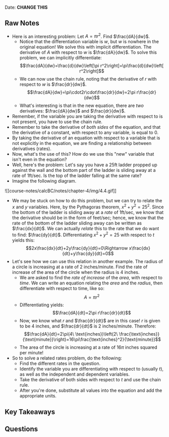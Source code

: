 Date: **CHANGE THIS**

## Raw Notes

- Here is an interesting problem: Let $A=\pi r^2$. Find $\frac{dA}{dw}$.
    - Notice that the differentiation variable is $w$, but $w$ is nowhere in the original equation! We solve this with implicit differentiation. The derivative of $A$ with respect to $w$ is $\frac{dA}{dw}$. To solve this problem, we can implicitly differentiate: $$\frac{dA}{dw}=\frac{d}{dw}\left[\pi r^2\right]=\pi\frac{d}{dw}\left[ r^2\right]$$
    - We can now use the chain rule, noting that the derivative of $r$ with respect to $w$ is $\frac{dr}{dw}$. $$\frac{dA}{dw}=\pi\cdot2r\cdot\frac{dr}{dw}=2\pi r\frac{dr}{dw}$$
    - What's interesting is that in the new equation, there are *two* derivatives: $\frac{dA}{dw}$ and $\frac{dr}{dw}$.
- Remember, if the variable you are taking the derivative with respect to is not present, you have to use the chain rule.
- Remember to take the derivative of *both sides* of the equation, and that the derivative of a constant, with respect to any variable, is equal to 0.
- By taking the derivative of an equation with respect to a variable that is not explicitly in the equation, we are finding a relationship between derivatives (rates).
- Now, what's the use of this? How do we use this "new" variable that isn't even in the equation?
- Well, here's the problem: Let's say you have a 25ft ladder propped up against the wall and the bottom part of the ladder is sliding away at a rate of 1ft/sec. Is the top of the ladder falling at the same rate?
- Imagine the following diagram.

![[course-notes/calcBC/notes/chapter-4/img/4.4.gif]]

- We may be stuck on how to do this problem, but we can try to relate the $x$ and $y$ variables. Here, by the Pythagoras theorem, $x^2+y^2=25^2$. Since the bottom of the ladder is sliding away at a *rate* of 1ft/sec, we know that the derivative should be in the form of feet/sec; hence, we know that the rate of the bottom of the ladder sliding away can be written as $\frac{dx}{dt}$. We can actually *relate* this to the rate that we do want to find: $\frac{dy}{dt}$. Differentiating $x^2+y^2=25$ with respect to $t$ yields this: $$2x\frac{dx}{dt}+2y\frac{dy}{dt}=0\Rightarrow x\frac{dx}{dt}+y\frac{dy}{dt}=0$$
- Let's see how we can use this relation in another example. The radius of a circle is increasing at a rate of 2 inches/minute. Find the rate of increase of the area of the circle when the radius is 4 inches.
    - We are asked to find the *rate of increase* of the *area*, with respect to *time*. We can write an equation relating the *area* and the *radius*, then differentiate with respect to time, like so: $$A=\pi r^2$$
    - Differentiating yields: $$\frac{dA}{dt}=2\pi r\frac{dr}{dt}$$
    - Now, we know what $r$ and $\frac{dr}{dt}$ are in this case! $r$ is given to be 4 inches, and $\frac{dr}{dt}$ is 2 inches/minute. Therefore: $$\frac{dA}{dt}=2\pi(4\ \text{inches})\left(2\ \frac{\text{inches}}{\text{minute}}\right)=16\pi\frac{\text{inches}^2}{\text{minute}}$$
    - The area of the circle is increasing at a rate of $16\pi$ inches squared per minute!
- So to solve a related rates problem, do the following:
    - Find the different rates in the question.
    - Identify the variable you are differentiating with respect to (usually $t$), as well as the independent and dependent variables.
    - Take the derivative of both sides with respect to $t$ and use the chain rule.
    - After you're done, substitute all values into the equation and add the appropriate units.

## Key Takeaways



## Questions

